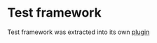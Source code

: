 # Test framework

Test framework was extracted into its own [plugin](https://github.com/igorshapiro/quadro-test)
